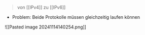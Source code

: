 > von [[IPv4]] zu [[IPv6]]


- Problem: Beide Protokolle müssen gleichzeitig laufen können

![[Pasted image 20241114140254.png]]